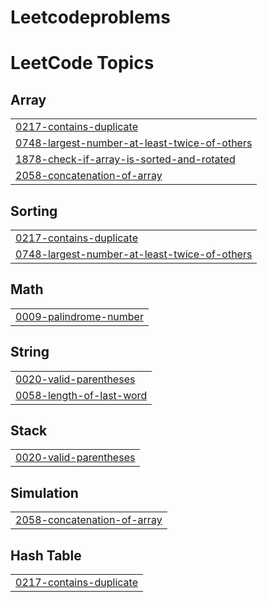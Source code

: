 # Leetcodeproblems
<!---LeetCode Topics Start-->
# LeetCode Topics
## Array
|  |
| ------- |
| [0217-contains-duplicate](https://github.com/Jyothsnapandraki/Leetcodeproblems/tree/master/0217-contains-duplicate) |
| [0748-largest-number-at-least-twice-of-others](https://github.com/Jyothsnapandraki/Leetcodeproblems/tree/master/0748-largest-number-at-least-twice-of-others) |
| [1878-check-if-array-is-sorted-and-rotated](https://github.com/Jyothsnapandraki/Leetcodeproblems/tree/master/1878-check-if-array-is-sorted-and-rotated) |
| [2058-concatenation-of-array](https://github.com/Jyothsnapandraki/Leetcodeproblems/tree/master/2058-concatenation-of-array) |
## Sorting
|  |
| ------- |
| [0217-contains-duplicate](https://github.com/Jyothsnapandraki/Leetcodeproblems/tree/master/0217-contains-duplicate) |
| [0748-largest-number-at-least-twice-of-others](https://github.com/Jyothsnapandraki/Leetcodeproblems/tree/master/0748-largest-number-at-least-twice-of-others) |
## Math
|  |
| ------- |
| [0009-palindrome-number](https://github.com/Jyothsnapandraki/Leetcodeproblems/tree/master/0009-palindrome-number) |
## String
|  |
| ------- |
| [0020-valid-parentheses](https://github.com/Jyothsnapandraki/Leetcodeproblems/tree/master/0020-valid-parentheses) |
| [0058-length-of-last-word](https://github.com/Jyothsnapandraki/Leetcodeproblems/tree/master/0058-length-of-last-word) |
## Stack
|  |
| ------- |
| [0020-valid-parentheses](https://github.com/Jyothsnapandraki/Leetcodeproblems/tree/master/0020-valid-parentheses) |
## Simulation
|  |
| ------- |
| [2058-concatenation-of-array](https://github.com/Jyothsnapandraki/Leetcodeproblems/tree/master/2058-concatenation-of-array) |
## Hash Table
|  |
| ------- |
| [0217-contains-duplicate](https://github.com/Jyothsnapandraki/Leetcodeproblems/tree/master/0217-contains-duplicate) |
<!---LeetCode Topics End-->